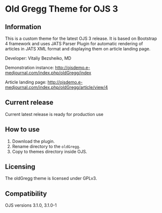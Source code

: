 # Old Gregg Theme for OJS 3
## Information
This is a custom theme for the latest OJS 3 release. It is based on Bootstrap 4 framework and uses JATS Parser Plugin for automatic rendering of articles in JATS XML format and displaying them on article landing page.

Developer: Vitaliy Bezsheiko, MD

Demonstration instance: http://ojsdemo.e-medjournal.com/index.php/oldGregg/index

Article landing page: http://ojsdemo.e-medjournal.com/index.php/oldGregg/article/view/4

## Current release
Current latest release is ready for production use

## How to use
1. Download the plugin.
2. Rename directory to the `oldGregg`.
3. Copy to themes directory inside OJS.

## Licensing
The oldGregg theme is licensed under GPLv3. 

## Compatibility
OJS versions 3.1.0, 3.1.0-1 